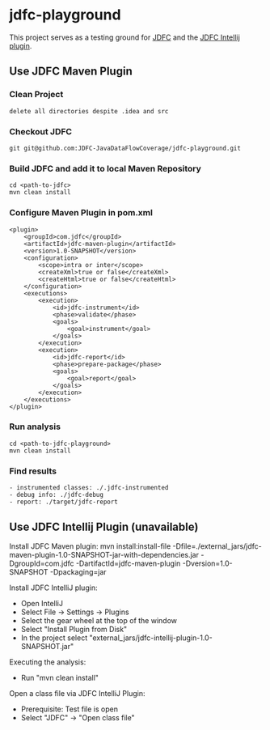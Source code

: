 # jdfc-playground

This project serves as a testing ground for [JDFC](https://github.com/blochmat/jdfc) and the [JDFC Intellij plugin](https://github.com/blochmat/jdfc-intellij-plugin).

## Use JDFC Maven Plugin

### Clean Project
```
delete all directories despite .idea and src
```

### Checkout JDFC
```shell
git git@github.com:JDFC-JavaDataFlowCoverage/jdfc-playground.git
```

### Build JDFC and add it to local Maven Repository
```shell
cd <path-to-jdfc>
mvn clean install
```

### Configure Maven Plugin in pom.xml
```
<plugin>
    <groupId>com.jdfc</groupId>
    <artifactId>jdfc-maven-plugin</artifactId>
    <version>1.0-SNAPSHOT</version>
    <configuration>
        <scope>intra or inter</scope>
        <createXml>true or false</createXml>
        <createHtml>true or false</createHtml>
    </configuration>
    <executions>
        <execution>
            <id>jdfc-instrument</id>
            <phase>validate</phase>
            <goals>
                <goal>instrument</goal>
            </goals>
        </execution>
        <execution>
            <id>jdfc-report</id>
            <phase>prepare-package</phase>
            <goals>
                <goal>report</goal>
            </goals>
        </execution>
    </executions>
</plugin>
```

### Run analysis
```shell
cd <path-to-jdfc-playground>
mvn clean install
```

### Find results
```
- instrumented classes: ./.jdfc-instrumented
- debug info: ./jdfc-debug
- report: ./target/jdfc-report
```

## Use JDFC Intellij Plugin (unavailable)
Install JDFC Maven plugin:
mvn install:install-file -Dfile=./external_jars/jdfc-maven-plugin-1.0-SNAPSHOT-jar-with-dependencies.jar -DgroupId=com.jdfc -DartifactId=jdfc-maven-plugin -Dversion=1.0-SNAPSHOT -Dpackaging=jar

Install JDFC IntelliJ plugin: 
- Open IntelliJ
- Select File -> Settings -> Plugins
- Select the gear wheel at the top of the window
- Select "Install Plugin from Disk"
- In the project select "external_jars/jdfc-intellij-plugin-1.0-SNAPSHOT.jar"

Executing the analysis:
- Run "mvn clean install"

Open a class file via JDFC IntelliJ Plugin:
- Prerequisite: Test file is open
- Select "JDFC" -> "Open class file"
